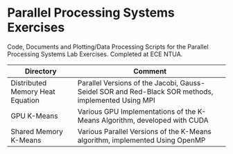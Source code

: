 # Parallel Processing Systems Exercises

Code, Documents and Plotting/Data Processing Scripts for the Parallel Processing Systems Lab Exercises. Completed at ECE NTUA.

| Directory                        | Comment                                                                                            |
|----------------------------------|----------------------------------------------------------------------------------------------------|
| Distributed Memory Heat Equation | Parallel Versions of the Jacobi, Gauss-Seidel SOR and Red-Black SOR methods, implemented Using MPI |
| GPU K-Means                      | Various GPU Implementations of the K-Means Algorithm, developed with CUDA                          |
| Shared Memory K-Means            | Various Parallel Versions of the K-Means algorithm, implemented Using OpenMP                       |